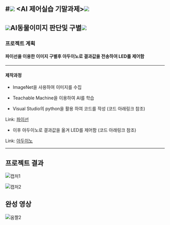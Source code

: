 #<img src="https://img.shields.io/badge/-4D2B1A?style=flat&logo=Buy Me A Coffee&logoColor=white"/> <AI 제어실습 기말과제><img src="https://img.shields.io/badge/-4D2B1A?style=flat&logo=Buy Me A Coffee&logoColor=white"/>
-----------------------
## <img src="https://img.shields.io/badge/-DC0032?style=flat&logo=DPD&logoColor=white"/>AI동물이미지 판단및 구별<img src="https://img.shields.io/badge/-DC0032?style=flat&logo=DPD&logoColor=white"/>
### 프로젝트 계획
#### 파이선을 이용한 이미지 구별후 아두이노로 결과값을 전송하여 LED를 제어함
----------------------------------------------------------
#### 제작과정
* ImageNet을 사용하여 이미지를 수집 

* Teachable Machine을 이용하여 AI를 학습

* Visual Studio의 python을 활용 하여 코드를 작성 (코드 아래링크 참조)

Link: [파이선](https://github.com/lingicheon/AI-/blob/main/AI%ED%8C%8C%EC%9D%B4%EC%84%A0%20%EC%BD%94%EB%93%9C)
* 이후 아두이노로 결과값을 옮겨 LED를 제어함 (코드 아래링크 참조)

Link: [아두이노](https://github.com/lingicheon/AI-/blob/main/AI%20%EC%95%84%EB%91%90%EC%9D%B4%EB%85%B8%20%EC%BD%94%EB%93%9C)

-----------------------------------------------------------------

## 프로젝트 결과 

![캡처1](https://user-images.githubusercontent.com/112461228/206402804-b966a449-aba0-4ee6-aa05-e0fc1db3b48c.JPG)

![캡처2](https://user-images.githubusercontent.com/112461228/206402838-6ed18441-a6c1-4aaf-b6b8-01a5ec75da5b.JPG)

## 완성 영상 
![움짤2](https://user-images.githubusercontent.com/112461228/206396502-af8f4958-48ec-484d-b6bc-8d9f5bcdcd90.gif)

